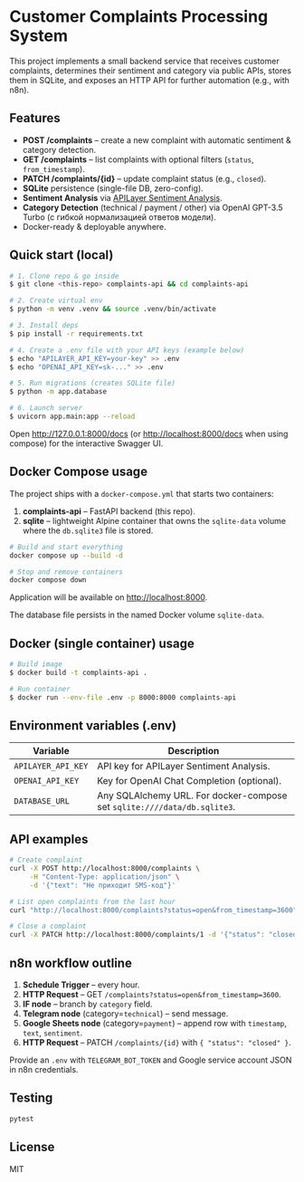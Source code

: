 # Customer Complaints Processing System

This project implements a small backend service that receives customer complaints, determines their sentiment and category via public APIs, stores them in SQLite, and exposes an HTTP API for further automation (e.g., with n8n).

## Features

* **POST /complaints** – create a new complaint with automatic sentiment & category detection.
* **GET /complaints** – list complaints with optional filters (`status`, `from_timestamp`).
* **PATCH /complaints/{id}** – update complaint status (e.g., `closed`).
* **SQLite** persistence (single-file DB, zero-config).
* **Sentiment Analysis** via [APILayer Sentiment Analysis](https://apilayer.com/marketplace/sentiment-api).
* **Category Detection** (technical / payment / other) via OpenAI GPT-3.5 Turbo (с гибкой нормализацией ответов модели).
* Docker-ready & deployable anywhere.

## Quick start (local)

```bash
# 1. Clone repo & go inside
$ git clone <this-repo> complaints-api && cd complaints-api

# 2. Create virtual env
$ python -m venv .venv && source .venv/bin/activate 

# 3. Install deps
$ pip install -r requirements.txt

# 4. Create a .env file with your API keys (example below)
$ echo "APILAYER_API_KEY=your-key" >> .env
$ echo "OPENAI_API_KEY=sk-..." >> .env 

# 5. Run migrations (creates SQLite file)
$ python -m app.database

# 6. Launch server
$ uvicorn app.main:app --reload
```

Open <http://127.0.0.1:8000/docs> (or <http://localhost:8000/docs> when using compose) for the interactive Swagger UI.

## Docker Compose usage

The project ships with a `docker-compose.yml` that starts two containers:

1. **complaints-api** – FastAPI backend (this repo).
2. **sqlite** – lightweight Alpine container that owns the `sqlite-data` volume where the `db.sqlite3` file is stored.

```bash
# Build and start everything
docker compose up --build -d

# Stop and remove containers
docker compose down
```

Application will be available on <http://localhost:8000>.

The database file persists in the named Docker volume `sqlite-data`.

## Docker (single container) usage

```bash
# Build image
$ docker build -t complaints-api .

# Run container
$ docker run --env-file .env -p 8000:8000 complaints-api
```

## Environment variables (.env)

| Variable | Description |
|----------|-------------|
| `APILAYER_API_KEY` | API key for APILayer Sentiment Analysis. |
| `OPENAI_API_KEY`   | Key for OpenAI Chat Completion (optional). |
| `DATABASE_URL`     | Any SQLAlchemy URL. For docker-compose set `sqlite:////data/db.sqlite3`. |

## API examples

```bash
# Create complaint
curl -X POST http://localhost:8000/complaints \
     -H "Content-Type: application/json" \
     -d '{"text": "Не приходит SMS-код"}'

# List open complaints from the last hour
curl "http://localhost:8000/complaints?status=open&from_timestamp=3600"

# Close a complaint
curl -X PATCH http://localhost:8000/complaints/1 -d '{"status": "closed"}' -H "Content-Type: application/json"
```

## n8n workflow outline

1. **Schedule Trigger** – every hour.
2. **HTTP Request** – GET `/complaints?status=open&from_timestamp=3600`.
3. **IF node** – branch by `category` field.
4. **Telegram node** (category=`technical`) – send message.
5. **Google Sheets node** (category=`payment`) – append row with `timestamp`, `text`, `sentiment`.
6. **HTTP Request** – PATCH `/complaints/{id}` with `{ "status": "closed" }`.

Provide an `.env` with `TELEGRAM_BOT_TOKEN` and Google service account JSON in n8n credentials.

## Testing

```bash
pytest
```

## License

MIT 